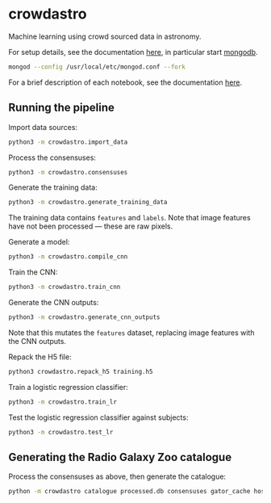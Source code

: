 # crowdastro
Machine learning using crowd sourced data in astronomy.

For setup details, see the documentation [here](docs/setup.md), in particular start
[mongodb](https://www.mongodb.com/).
```bash
mongod --config /usr/local/etc/mongod.conf --fork
```

For a brief description of each notebook, see the documentation [here](docs/notebooks.md).

## Running the pipeline

Import data sources:

```bash
python3 -m crowdastro.import_data
```

Process the consensuses:

```bash
python3 -m crowdastro.consensuses
```

Generate the training data:

```bash
python3 -m crowdastro.generate_training_data
```

The training data contains `features` and `labels`. Note that image features have not been processed &mdash; these are raw pixels.

Generate a model:

```bash
python3 -m crowdastro.compile_cnn
```

Train the CNN:

```bash
python3 -m crowdastro.train_cnn
```

Generate the CNN outputs:

```bash
python3 -m crowdastro.generate_cnn_outputs
```

Note that this mutates the `features` dataset, replacing image features with the CNN outputs.

Repack the H5 file:

```bash
python3 crowdastro.repack_h5 training.h5
```

Train a logistic regression classifier:

```bash
python3 -m crowdastro.train_lr
```

Test the logistic regression classifier against subjects:

```bash
python3 -m crowdastro.test_lr
```

## Generating the Radio Galaxy Zoo catalogue

Process the consensuses as above, then generate the catalogue:

```bash
python -m crowdastro catalogue processed.db consensuses gator_cache hosts radio_components --atlas
```
